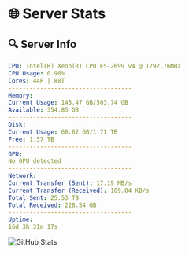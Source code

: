 # 🌐 Server Stats
## 🔍 Server Info
```yaml
CPU: Intel(R) Xeon(R) CPU E5-2699 v4 @ 1292.76MHz
CPU Usage: 0.90%
Cores: 44P | 88T
-----------------------------------
Memory:
Current Usage: 145.47 GB/503.74 GB
Available: 354.85 GB
-----------------------------------
Disk:
Current Usage: 60.62 GB/1.71 TB
Free: 1.57 TB
-----------------------------------
GPU:
No GPU detected
-----------------------------------
Network:
Current Transfer (Sent): 17.19 MB/s
Current Transfer (Received): 109.04 KB/s
Total Sent: 25.53 TB
Total Received: 228.54 GB
-----------------------------------
Uptime:
16d 3h 31m 17s
```
![GitHub Stats](https://img.shields.io/badge/Updated-2025-03-24_00:54:06-blue)